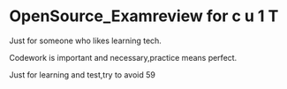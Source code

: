 # OpenSource_Examreview for c u 1 T
Just for someone who likes learning tech.

Codework is important and necessary,practice means perfect.

Just for learning and test,try to avoid 59
